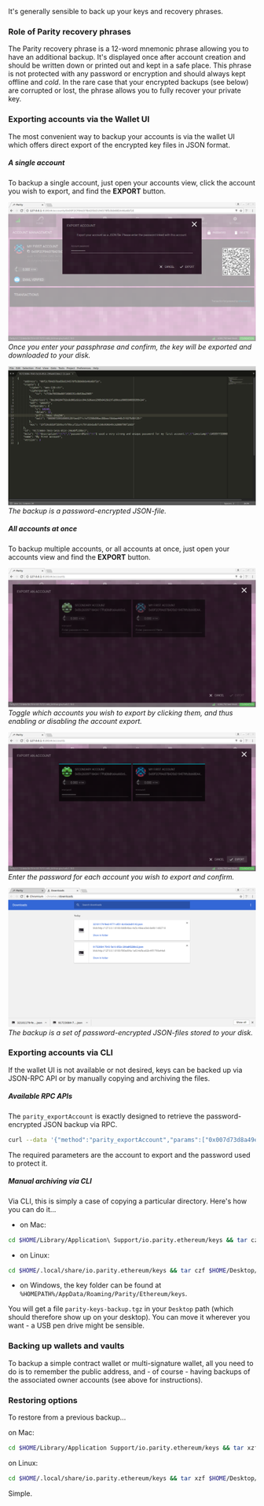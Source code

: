It's generally sensible to back up your keys and recovery phrases.

### Role of Parity recovery phrases

The Parity recovery phrase is a 12-word mnemonic phrase allowing you to have an additional backup. It's displayed once after account creation and should be written down or printed out and kept in a safe place. This phrase is not protected with any password or encryption and should always kept offline and _cold_. In the rare case that your encrypted backups (see below) are corrupted or lost, the phrase allows you to fully recover your private key.

### Exporting accounts via the Wallet UI

The most convenient way to backup your accounts is via the wallet UI which offers direct export of the encrypted key files in JSON format.

##### A single account

To backup a single account, just open your accounts view, click the account you wish to export, and find the **EXPORT** button.

![accounts-export-0](images/accounts-export-0.png)
_Once you enter your passphrase and confirm, the key will be exported and downloaded to your disk._

![accounts-export-1](images/accounts-export-1.png)
_The backup is a password-encrypted JSON-file._

##### All accounts at once

To backup multiple accounts, or all accounts at once, just open your accounts view and find the **EXPORT** button.

![accounts-export-2](images/accounts-export-2.png)
_Toggle which accounts you wish to export by clicking them, and thus enabling or disabling the account export._

![accounts-export-3](images/accounts-export-3.png)
_Enter the password for each account you wish to export and confirm._

![accounts-export-4](images/accounts-export-4.png)
_The backup is a set of password-encrypted JSON-files stored to your disk._

### Exporting accounts via CLI

If the wallet UI is not available or not desired, keys can be backed up via JSON-RPC API or by manually copying and archiving the files.

##### Available RPC APIs

The `parity_exportAccount` is exactly designed to retrieve the password-encrypted JSON backup via RPC.

```bash
curl --data '{"method":"parity_exportAccount","params":["0x007d73d8a49eeb85d32cf465507dd71d507100c1","hunter2"],"id":1,"jsonrpc":"2.0"}' -H "Content-Type: application/json" -X POST localhost:8545
```

The required parameters are the account to export and the password used to protect it.

##### Manual archiving via CLI

Via CLI, this is simply a case of copying a particular directory. Here's how you can do it...

- on Mac:
```bash
cd $HOME/Library/Application\ Support/io.parity.ethereum/keys && tar czf $HOME/Desktop/parity-keys-backup.tgz *
```

- on Linux:
```bash
cd $HOME/.local/share/io.parity.ethereum/keys && tar czf $HOME/Desktop/parity-keys-backup.tgz *
```

- on Windows, the key folder can be found at `%HOMEPATH%/AppData/Roaming/Parity/Ethereum/keys`.

You will get a file `parity-keys-backup.tgz` in your `Desktop` path (which should therefore show up on your desktop). You can move it wherever you want - a USB pen drive might be sensible.

### Backing up wallets and vaults

To backup a simple contract wallet or multi-signature wallet, all you need to do is to remember the public address, and - of course - having backups of the associated owner accounts (see above for instructions).

### Restoring options








To restore from a previous backup...

on Mac:
```bash
cd $HOME/Library/Application Support/io.parity.ethereum/keys && tar xzf $HOME/Desktop/parity-keys-backup.tgz * && cd -
```

on Linux:
```bash
cd $HOME/.local/share/io.parity.ethereum/keys && tar xzf $HOME/Desktop/parity-keys-backup.tgz * && cd -
```

Simple.
